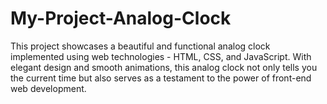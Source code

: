 # My-Project-Analog-Clock
This project showcases a beautiful and functional analog clock implemented using web technologies - HTML, CSS, and JavaScript. 
With elegant design and smooth animations, this analog clock not only tells you the current time but also serves as a testament to the power of front-end web development.
